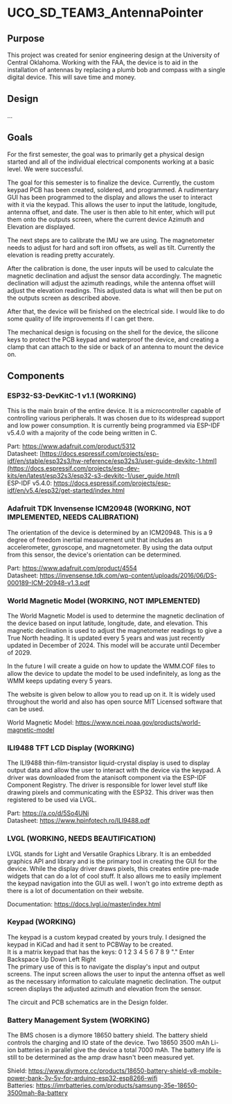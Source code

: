 ﻿# UCO_SD_TEAM3_AntennaPointer

## Purpose
  This project was created for senior engineering design at the University of Central Oklahoma.
  Working with the FAA, the device is to aid in the installation of antennas by replacing
  a plumb bob and compass with a single digital device. This will save time and money.

## Design
  ...

## Goals
  For the first semester, the goal was to primarily get a physical design started and all of the individual electrical components working 
  at a basic level. We were successful.

  The goal for this semester is to finalize the device. Currently, the custom keypad PCB has been created, soldered, and programmed.
  A rudimentary GUI has been programmed to the display and allows the user to interact with it via the keypad. This allows
  the user to input the latitude, longitude, antenna offset, and date. The user is then able to hit enter, which will
  put them onto the outputs screen, where the current device Azimuth and Elevation are displayed.

  The next steps are to calibrate the IMU we are using. The magnetometer needs to adjust for hard and soft iron offsets, as well
  as tilt. Currently the elevation is reading pretty accurately.

  After the calibration is done, the user inputs will be used to calculate the magnetic declination and adjust the sensor data
  accordingly. The magnetic declination will adjust the azimuth readings, while the antenna offset wiill adjust the elevation readings.
  This adjusted data is what will then be put on the outputs screen as described above.

  After that, the device will be finished on the electrical side. I would like to do some quality of life improvements if I can get there.

  The mechanical design is focusing on the shell for the device, the silicone keys to protect the PCB keypad and waterproof the device,
  and creating a clamp that can attach to the side or back of an antenna to mount the device on.
  
## Components
### ESP32-S3-DevKitC-1 v1.1 (WORKING)
  This is the main brain of the entire device. It is a microcontroller capable of controlling
  various peripherals. It was chosen due to its widespread support and low power consumption.
  It is currently being programmed via ESP-IDF v5.4.0 with a majority of the code being written in C.

  Part:
  https://www.adafruit.com/product/5312
  <br />
  Datasheet:
  [https://docs.espressif.com/projects/esp-idf/en/stable/esp32s3/hw-reference/esp32s3/user-guide-devkitc-1.html](https://docs.espressif.com/projects/esp-dev-kits/en/latest/esp32s3/esp32-s3-devkitc-1/user_guide.html)
  <br />
  ESP-IDF v5.4.0:
  https://docs.espressif.com/projects/esp-idf/en/v5.4/esp32/get-started/index.html

### Adafruit TDK Invensense ICM20948 (WORKING, NOT IMPLEMENTED, NEEDS CALIBRATION)
  The orientation of the device is determined by an ICM20948. This is a 9 degree of freedom inertial
  measurement unit that includes an accelerometer, gyroscope, and magnetometer. By using the data
  output from this sensor, the device's orientation can be determined.

  Part:
  https://www.adafruit.com/product/4554
  <br />
  Datasheet:
  https://invensense.tdk.com/wp-content/uploads/2016/06/DS-000189-ICM-20948-v1.3.pdf

### World Magnetic Model (WORKING, NOT IMPLEMENTED)
  The World Magnetic Model is used to determine the magnetic declination of the device based on
  input latitude, longitude, date, and elevation. This magnetic declination is used to adjust the
  magnetometer readings to give a True North heading. It is updated every 5 years and was just recently
  updated in December of 2024. This model will be accurate until December of 2029.

  In the future I will create a guide on how to update the WMM.COF files to allow the device to update
  the model to be used indefinitely, as long as the WMM keeps updating every 5 years.

  The website is given below to allow you to read up on it. It is widely used throughout the world
  and also has open source MIT Licensed software that can be used.

  World Magnetic Model:
  https://www.ncei.noaa.gov/products/world-magnetic-model

### ILI9488 TFT LCD Display (WORKING)
  The ILI9488 thin-film-transistor liquid-crystal display is used to display output data and allow
  the user to interact with the device via the keypad. A driver was downloaded from the atanisoft
  component via the ESP-IDF Component Registry. The driver is responsible for lower level stuff 
  like drawing pixels and communicating with the ESP32. This driver was then registered to be used via LVGL.

  Part:
  https://a.co/d/5So4UNi
  <br />
  Datasheet:
  https://www.hpinfotech.ro/ILI9488.pdf
  
### LVGL (WORKING, NEEDS BEAUTIFICATION)
  LVGL stands for Light and Versatile Graphics Library. It is an embedded graphics API and library and is the 
  primary tool in creating the GUI for the device. While the display driver draws pixels, this creates entire 
  pre-made widgets that can do a lot of cool stuff. It also allows me to easily implement the keypad navigation
  into the GUI as well. I won't go into extreme depth as there is a lot of documentation on their website.

  Documentation:
  https://docs.lvgl.io/master/index.html


### Keypad (WORKING)
  The keypad is a custom keypad created by yours truly. I designed the keypad in KiCad and had it sent to PCBWay to be created.
  <br />
  It is a matrix keypad that has the keys: 0 1 2 3 4 5 6 7 8 9 "." Enter Backspace Up Down Left Right
  <br />
  The primary use of this is to navigate the display's input and output screens. The input screen allows the 
  user to input the antenna offset as well as the necessary information to calculate magnetic declination. 
  The output screen displays the adjusted azimuth and elevation from the sensor.

  The circuit and PCB schematics are in the Design folder.

### Battery Management System (WORKING)
  The BMS chosen is a diymore 18650 battery shield. The battery shield controls the charging and
  IO state of the device. Two 18650 3500 mAh Li-ion batteries in parallel give the device a total
  7000 mAh. The battery life is still to be determined as the amp draw hasn't been measured yet.

  Shield:
  https://www.diymore.cc/products/18650-battery-shield-v8-mobile-power-bank-3v-5v-for-arduino-esp32-esp8266-wifi
  <br />
  Batteries:
  https://imrbatteries.com/products/samsung-35e-18650-3500mah-8a-battery


